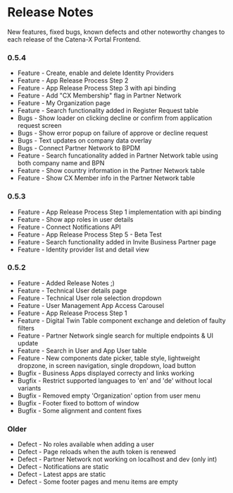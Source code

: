 # Release Notes

New features, fixed bugs, known defects and other noteworthy changes to each release of the Catena-X Portal Frontend.


### 0.5.4

* Feature - Create, enable and delete Identity Providers
* Feature - App Release Process Step 2
* Feature - App Release Process Step 3 with api binding
* Feature - Add "CX Membership" flag in Partner Network
* Feature - My Organization page
* Feature - Search functionality added in Register Request table
* Bugs - Show loader on clicking decline or confirm from application request screen
* Bugs - Show error popup on failure of approve or decline request
* Bugs - Text updates on company data overlay
* Bugs - Connect Partner Network to BPDM
* Feature - Search funcationality added in Partner Network table using both company name and BPN
* Feature - Show country information in the Partner Network table
* Feature - Show CX Member info in the Partner Network table


### 0.5.3

* Feature - App Release Process Step 1 implementation with api binding
* Feature - Show app roles in user details
* Feature - Connect Notifications API
* Feature - App Release Process Step 5 - Beta Test
* Feature - Search functionality added in Invite Business Partner page
* Feature - Identity provider list and detail view


### 0.5.2

* Feature - Added Release Notes ;)
* Feature - Technical User details page
* Feature - Technical User role selection dropdown
* Feature - User Management App Access Carousel
* Feature - App Release Process Step 1
* Feature - Digital Twin Table component exchange and deletion of faulty filters
* Feature - Partner Network single search for multiple endpoints & UI update
* Feature - Search in User and App User table
* Feature - New components date picker, table style, lightweight dropzone, in screen navigation, single dropdown, load button
* Bugfix - Business Apps displayed correcty and links working
* Bugfix - Restrict supported languages to 'en' and 'de' without local variants
* Bugfix - Removed empty 'Organization' option from user menu
* Bugfix - Footer fixed to bottom of window
* Bugfix - Some alignment and content fixes


### Older

* Defect - No roles available when adding a user
* Defect - Page reloads when the auth token is renewed
* Defect - Partner Network not working on localhost and dev (only int)
* Defect - Notifications are static
* Defect - Latest apps are static
* Defect - Some footer pages and menu items are empty

